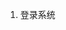 <!--
 * @Date: 2020-11-11 11:30:52
 * @LastEditors: Jecosine
 * @LastEditTime: 2020-11-11 11:35:17
-->
1. 登录系统